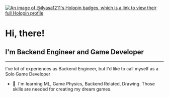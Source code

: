 [![An image of @ilyasa1211's Holopin badges, which is a link to view their full Holopin profile](https://holopin.me/ilyasa1211)](https://holopin.io/@ilyasa1211)

# Hi, there! 

## I'm Backend Engineer and Game Developer
-----------------------------------

I've lot of experiences as Backend Engineer, but I'd like to call myself as a Solo Game Developer

*   🧠  I'm learning ML, Game Physics, Backend Related, Drawing. Those skills are needed for creating my dream games.
